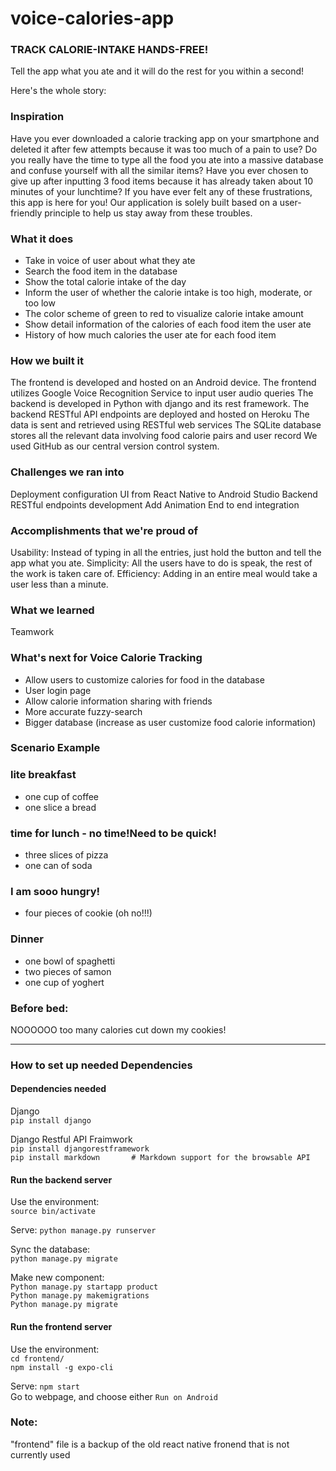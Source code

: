 # voice-calories-app
### TRACK CALORIE-INTAKE HANDS-FREE! 

Tell the app what you ate and it will do the rest for you within a second!

Here's the whole story:

### Inspiration
Have you ever downloaded a calorie tracking app on your smartphone and deleted it after few attempts because it was too much of a pain to use? Do you really have the time to type all the food you ate into a massive database and confuse yourself with all the similar items? Have you ever chosen to give up after inputting 3 food items because it has already taken about 10 minutes of your lunchtime? If you have ever felt any of these frustrations, this app is here for you! Our application is solely built based on a user-friendly principle to help us stay away from these troubles.


### What it does
- Take in voice of user about what they ate
- Search the food item in the database
- Show the total calorie intake of the day
- Inform the user of whether the calorie intake is too high, moderate, or too low
- The color scheme of green to red to visualize calorie intake amount 
- Show detail information of the calories of each food item the user ate
- History of how much calories the user ate for each food item

### How we built it
The frontend is developed and hosted on an Android device.
The frontend utilizes Google Voice Recognition Service to input user audio queries
The backend is developed in Python with django and its rest framework.
The backend RESTful API endpoints are deployed and hosted on Heroku
The data is sent and retrieved using RESTful web services
The SQLite database stores all the relevant data involving food calorie pairs and user record
We used GitHub as our central version control system.

### Challenges we ran into
Deployment configuration
UI from React Native to Android Studio
Backend RESTful endpoints development
Add Animation
End to end integration

### Accomplishments that we're proud of
Usability: Instead of typing in all the entries, just hold the button and tell the app what you ate. 
Simplicity: All the users have to do is speak, the rest of the work is taken care of.
Efficiency: Adding in an entire meal would take a user less than a minute.

### What we learned
Teamwork

### What's next for Voice Calorie Tracking
- Allow users to customize calories for food in the database
- User login page
- Allow calorie information sharing with friends
- More accurate fuzzy-search
- Bigger database (increase as user customize food calorie information)

### Scenario Example

### lite breakfast
- one cup of coffee
- one slice a bread

### time for lunch - no time!Need to be quick!
- three slices of pizza
- one can of soda

### I am sooo hungry!
- four pieces of cookie
(oh no!!!)

### Dinner
- one bowl of spaghetti
- two pieces of samon
- one cup of yoghert

### Before bed:
NOOOOOO too many calories
cut down my cookies!


--------------------------------------------------------------------------------------------------

### How to set up needed Dependencies

#### Dependencies needed

Django<br/>
`pip install django`<br/>

Django Restful API Fraimwork<br/>
`pip install djangorestframework`<br/>
`pip install markdown       # Markdown support for the browsable API`<br/>

#### Run the backend server

Use the environment:<br/>
`source bin/activate`<br/>

Serve:
`python manage.py runserver`<br/>

Sync the database: <br/>
`python manage.py migrate`

Make new component:<br/>
`Python manage.py startapp product`<br/>
`Python manage.py makemigrations`<br/>
`Python manage.py migrate`<br/>

#### Run the frontend server

Use the environment:<br/>
`cd frontend/`<br/>
`npm install -g expo-cli`<br/>

Serve:
`npm start`<br/>
Go to webpage, and choose either `Run on Android`

### Note:

"frontend" file is a backup of the old react native fronend that is not currently used



